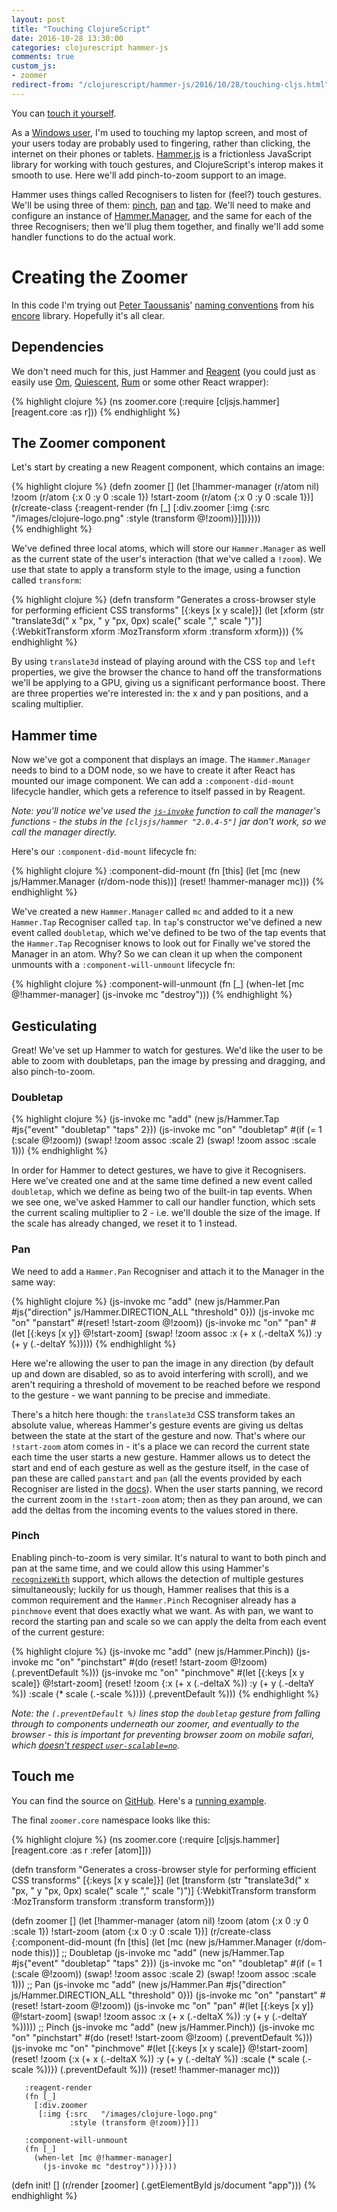 ```yaml
---
layout: post
title: "Touching ClojureScript"
date: 2016-10-28 13:30:00
categories: clojurescript hammer-js
comments: true
custom_js:
- zoomer
redirect-from: "/clojurescript/hammer-js/2016/10/28/touching-cljs.html"
---
```


You can [touch it yourself](/zoomer).  

As a [Windows user](http://conan.is/clojure/clojurescript/windows/2015/10/05/clojure-on-windows.html), I'm used to touching my laptop screen, and most of your users today are probably used to fingering, rather than clicking, the internet on their phones or tablets.  [Hammer.js](http://hammerjs.github.io/) is a frictionless JavaScript library for working with touch gestures, and ClojureScript's interop makes it smooth to use. Here we'll add pinch-to-zoom support to an image. 

Hammer uses things called Recognisers to listen for (feel?) touch gestures.  We'll be using three of them: [pinch](http://hammerjs.github.io/recognizer-pinch/), [pan](http://hammerjs.github.io/recognizer-pan/) and [tap](http://hammerjs.github.io/recognizer-tap/).  We'll need to make and configure an instance of [Hammer.Manager](http://hammerjs.github.io/api/#hammer.manager), and the same for each of the three Recognisers; then we'll plug them together, and finally we'll add some handler functions to do the actual work.


# Creating the Zoomer

In this code I'm trying out [Peter Taoussanis](https://www.taoensso.com/)' [naming conventions](https://github.com/ptaoussanis/encore/blob/master/src/taoensso/encore.cljx#L12) from his [encore](https://github.com/ptaoussanis/encore) library.  Hopefully it's all clear.


## Dependencies

We don't need much for this, just Hammer and [Reagent](https://reagent-project.github.io/) (you could just as easily use [Om](https://github.com/omcljs/om), [Quiescent](https://github.com/levand/quiescent), [Rum](https://github.com/tonsky/rum) or some other React wrapper):

{% highlight clojure %}
(ns zoomer.core
  (:require [cljsjs.hammer]
            [reagent.core :as r]))
{% endhighlight %}              


## The Zoomer component

Let's start by creating a new Reagent component, which contains an image:

{% highlight clojure %}
(defn zoomer
  []
  (let [!hammer-manager (r/atom nil)
        !zoom           (r/atom {:x 0 :y 0 :scale 1})
        !start-zoom     (r/atom {:x 0 :y 0 :scale 1})]
    (r/create-class
      {:reagent-render
       (fn [_]
         [:div.zoomer
          [:img {:src   "/images/clojure-logo.png"
                 :style (transform @!zoom)}]])})))              
{% endhighlight %}                 
               
We've defined three local atoms, which will store our `Hammer.Manager` as well as the current state of the user's interaction (that we've called a `!zoom`).  We use that state to apply a transform style to the image, using a function called `transform`:
        
{% highlight clojure %}
(defn transform
  "Generates a cross-browser style for performing efficient CSS transforms"
  [{:keys [x y scale]}]
  (let [xform (str "translate3d(" x "px, " y "px, 0px) scale(" scale "," scale ")")]
    {:WebkitTransform xform
     :MozTransform    xform
     :transform       xform}))
{% endhighlight %}  

By using `translate3d` instead of playing around with the CSS `top` and `left` properties, we give the browser the chance to hand off the transformations we'll be applying to a GPU, giving us a significant performance boost.  There are three properties we're interested in: the x and y pan positions, and a scaling multiplier.  


## Hammer time

Now we've got a component that displays an image.  The `Hammer.Manager` needs to bind to a DOM node, so we have to create it after React has mounted our image component.  We can add a `:component-did-mount` lifecycle handler, which gets a reference to itself passed in by Reagent.  

_Note: you'll notice we've used the [`js-invoke`](http://cljs.github.io/api/cljs.core/#js-invoke) function to call the manager's functions - the stubs in the `[cljsjs/hammer "2.0.4-5"]` jar don't work, so we call the manager directly._

Here's our `:component-did-mount` lifecycle fn:

{% highlight clojure %}
:component-did-mount
(fn [this]
  (let [mc (new js/Hammer.Manager (r/dom-node this))]
    (reset! !hammer-manager mc)))
{% endhighlight %} 

We've created a new `Hammer.Manager` called `mc` and added to it a new `Hammer.Tap` Recogniser called `tap`.  In `tap`'s constructor we've defined a new event called `doubletap`, which we've defined to be two of the tap events that the `Hammer.Tap` Recogniser knows to look out for Finally we've stored the Manager in an atom.  Why?  So we can clean it up when the component unmounts with a `:component-will-unmount` lifecycle fn:

{% highlight clojure %}
:component-will-unmount
(fn [_]
  (when-let [mc @!hammer-manager]
    (js-invoke mc "destroy")))
{% endhighlight %} 

   
## Gesticulating

Great!  We've set up Hammer to watch for gestures.  We'd like the user to be able to zoom with doubletaps, pan the image by pressing and dragging, and also pinch-to-zoom.

### Doubletap
   
{% highlight clojure %}
(js-invoke mc "add" (new js/Hammer.Tap #js{"event" "doubletap" "taps" 2}))
(js-invoke mc "on" "doubletap" #(if (= 1 (:scale @!zoom))
                                 (swap! !zoom assoc :scale 2)
                                 (swap! !zoom assoc :scale 1)))
{% endhighlight %}                                 
   
In order for Hammer to detect gestures, we have to give it Recognisers.  Here we've created one and at the same time defined a new event called `doubletap`, which we define as being two of the built-in tap events.  When we see one, we've asked Hammer to call our handler function, which sets the current scaling multiplier to 2 - i.e. we'll double the size of the image.  If the scale has already changed, we reset it to 1 instead.

### Pan

We need to add a `Hammer.Pan` Recogniser and attach it to the Manager in the same way:

{% highlight clojure %}
(js-invoke mc "add" (new js/Hammer.Pan #js{"direction" js/Hammer.DIRECTION_ALL 
                                           "threshold" 0}))
(js-invoke mc "on" "panstart" #(reset! !start-zoom @!zoom))
(js-invoke mc "on" "pan" #(let [{:keys [x y]} @!start-zoom]
                           (swap! !zoom assoc :x (+ x (.-deltaX %))
                                              :y (+ y (.-deltaY %)))))
{% endhighlight %} 

Here we're allowing the user to pan the image in any direction (by default up and down are disabled, so as to avoid interfering with scroll), and we aren't requiring a threshold of movement to be reached before we respond to the gesture - we want panning to be precise and immediate.  

There's a hitch here though: the `translate3d` CSS transform takes an absolute value, whereas Hammer's gesture events are giving us deltas between the state at the start of the gesture and now.  That's where our `!start-zoom` atom comes in - it's a place we can record the current state each time the user starts a new gesture.  Hammer allows us to detect the start and end of each gesture as well as the gesture itself, in the case of pan these are called `panstart` and `pan` (all the events provided by each Recogniser are listed in the [docs](http://hammerjs.github.io/recognizer-pan/)).  When the user starts panning, we record the current zoom in the `!start-zoom` atom; then as they pan around, we can add the deltas from the incoming events to the values stored in there.

### Pinch

Enabling pinch-to-zoom is very similar.  It's natural to want to both pinch and pan at the same time, and we could allow this using Hammer's [`recognizeWith`](http://hammerjs.github.io/recognize-with/) support, which allows the detection of multiple gestures simultaneously; luckily for us though, Hammer realises that this is a common requirement and the `Hammer.Pinch` Recogniser already has a `pinchmove` event that does exactly what we want.  As with pan, we want to record the starting pan and scale so we can apply the delta from each event of the current gesture:

{% highlight clojure %}
(js-invoke mc "add" (new js/Hammer.Pinch))
(js-invoke mc "on" "pinchstart" #(do (reset! !start-zoom @!zoom)
                                     (.preventDefault %)))
(js-invoke mc "on" "pinchmove" #(let [{:keys [x y scale]} @!start-zoom]
                                  (reset! !zoom {:x     (+ x (.-deltaX %))
                                                 :y     (+ y (.-deltaY %))
                                                 :scale (* scale (.-scale %))})
                                  (.preventDefault %)))
{% endhighlight %} 

_Note: the `(.preventDefault %)` lines stop the `doubletap` gesture from falling through to components underneath our zoomer, and eventually to the browser - this is important for preventing browser zoom on mobile safari, which [doesn't respect `user-scalable=no`](http://stackoverflow.com/a/38573198/513684)._
        

## Touch me

You can find the source on [GitHub](https://github.com/conan/zoomer).  Here's a [running example](/zoomer).  

The final `zoomer.core` namespace looks like this:

{% highlight clojure %}
(ns zoomer.core
  (:require [cljsjs.hammer]
            [reagent.core :as r :refer [atom]]))


(defn transform
  "Generates a cross-browser style for performing efficient CSS transforms"
  [{:keys [x y scale]}]
  (let [transform (str "translate3d(" x "px, " y "px, 0px) scale(" scale "," scale ")")]
    {:WebkitTransform transform
     :MozTransform    transform
     :transform       transform}))


(defn zoomer
  []
  (let [!hammer-manager (atom nil)
        !zoom           (atom {:x 0 :y 0 :scale 1})
        !start-zoom     (atom {:x 0 :y 0 :scale 1})]
    (r/create-class
      {:component-did-mount
       (fn [this]
         (let [mc (new js/Hammer.Manager (r/dom-node this))]
           ;; Doubletap
           (js-invoke mc "add" (new js/Hammer.Tap #js{"event" "doubletap" "taps" 2}))
           (js-invoke mc "on" "doubletap" #(if (= 1 (:scale @!zoom))
                                            (swap! !zoom assoc :scale 2)
                                            (swap! !zoom assoc :scale 1)))
           ;; Pan
           (js-invoke mc "add" (new js/Hammer.Pan #js{"direction" js/Hammer.DIRECTION_ALL 
                                                      "threshold" 0}))
           (js-invoke mc "on" "panstart" #(reset! !start-zoom @!zoom))
           (js-invoke mc "on" "pan" #(let [{:keys [x y]} @!start-zoom]
                                      (swap! !zoom assoc :x (+ x (.-deltaX %))
                                                         :y (+ y (.-deltaY %)))))
           ;; Pinch
           (js-invoke mc "add" (new js/Hammer.Pinch))
           (js-invoke mc "on" "pinchstart" #(do (reset! !start-zoom @!zoom)
                                                (.preventDefault %)))
           (js-invoke mc "on" "pinchmove" #(let [{:keys [x y scale]} @!start-zoom]
                                            (reset! !zoom {:x     (+ x (.-deltaX %))
                                                           :y     (+ y (.-deltaY %))
                                                           :scale (* scale (.-scale %))})
                                            (.preventDefault %)))
           (reset! !hammer-manager mc)))

       :reagent-render
       (fn [_]
         [:div.zoomer
          [:img {:src   "/images/clojure-logo.png"
                 :style (transform @!zoom)}]])

       :component-will-unmount
       (fn [_]
         (when-let [mc @!hammer-manager]
           (js-invoke mc "destroy")))})))


(defn init! []
  (r/render [zoomer] (.getElementById js/document "app")))
{% endhighlight %} 


 
